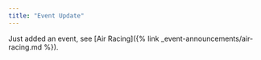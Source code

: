 ```yaml
---
title: "Event Update"
---
```

Just added an event, see [Air Racing]({% link _event-announcements/air-racing.md %}).

